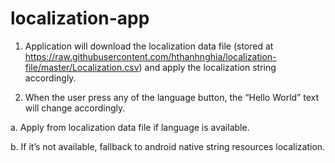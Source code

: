 # localization-app

1. Application will download the localization data file (stored at https://raw.githubusercontent.com/hthanhnghia/localization-file/master/Localization.csv) and apply the localization string accordingly.

2. When the user press any of the language button, the “Hello World” text will change accordingly.

a. Apply from localization data file if language is available.

b. If it’s not available, fallback to android native string resources localization.
